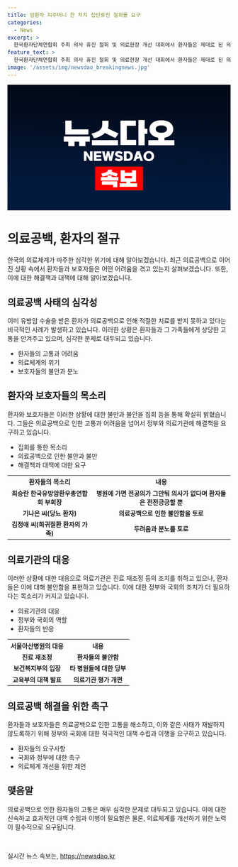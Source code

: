 ```yaml
---
title: 암환자 피주머니 찬 처치 집단휴진 철회를 요구
categories:
  - News
excerpt: >
  한국환자단체연합회 주최 의사 휴진 철회 및 의료현장 개선 대회에서 환자들은 제대로 된 의료를 받지 못하며 고통을 겪고 있다고 호소했습니다. 의료공백 이후 의료 현장의 변화를 염두에 둔 환자와 보호자 400여 명은 이번 집회에 참석했고, 중증환자들의 치료를 위한 서울아산병원의 진료 재조정이 논란을 빚고 있습니다. 국회 및 정부에 대한 환자들의 촉구와 함께, 의평원 개편 문제도 제기되었습니다. 의료 공백으로 인한 환자들의 고통과 불안이 심각한 문제로 대두되고 있습니다.
feature_text: >
  한국환자단체연합회 주최 의사 휴진 철회 및 의료현장 개선 대회에서 환자들은 제대로 된 의료를 받지 못하며 고통을 겪고 있다고 호소했습니다. 의료공백 이후 의료 현장의 변화를 염두에 둔 환자와 보호자 400여 명은 이번 집회에 참석했고, 중증환자들의 치료를 위한 서울아산병원의 진료 재조정이 논란을 빚고 있습니다. 국회 및 정부에 대한 환자들의 촉구와 함께, 의평원 개편 문제도 제기되었습니다. 의료 공백으로 인한 환자들의 고통과 불안이 심각한 문제로 대두되고 있습니다.
image: '/assets/img/newsdao_breakingnews.jpg'
---
```


<p><img src="/assets/img/newsdao_breakingnews.jpg" alt="cryptoinkorea 속보" /></p>

<h1 data-ke-size="size26">의료공백, 환자의 절규</h1>

<p data-ke-size="size16">한국의 의료체계가 마주한 심각한 위기에 대해 알아보겠습니다. 최근 의료공백으로 이어진 상황 속에서 환자들과 보호자들은 어떤 어려움을 겪고 있는지 살펴보겠습니다. 또한, 이에 대한 해결책과 대책에 대해 알아보겠습니다.</p>

<h2 data-ke-size="size24">의료공백 사태의 심각성</h2>

<p data-ke-size="size16">이미 유방암 수술을 받은 환자가 의료공백으로 인해 적절한 치료를 받지 못하고 있다는 비극적인 사례가 발생하고 있습니다. 이러한 상황은 환자들과 그 가족들에게 상당한 고통을 안겨주고 있으며, 심각한 문제로 대두되고 있습니다.</p>

<ul>
<li>환자들의 고통과 어려움</li>
<li>의료체계의 위기</li>
<li>보호자들의 불안과 분노</li>
</ul>

<h2 data-ke-size="size24">환자와 보호자들의 목소리</h2>

<p data-ke-size="size16">환자와 보호자들은 이러한 상황에 대한 불만과 불안을 집회 등을 통해 확실히 밝혔습니다. 그들은 의료공백으로 인한 고통과 어려움을 넘어서 정부와 의료기관에 해결책을 요구하고 있습니다.</p>

<ul>
<li>집회를 통한 목소리</li>
<li>의료공백으로 인한 불안과 불만</li>
<li>해결책과 대책에 대한 요구</li>
</ul>

<table>
  <tr>
    <th>환자들의 목소리</th>
    <th>내용</th>
  </tr>
  <tr>
    <td style="text-align: center; height: 17px;"><b>최승란 한국유방암환우총연합회 부회장</b></td>
    <td style="text-align: center; height: 17px;"><b>병원에 가면 전공의가 그만둬 의사가 없다며 환자들은 전전긍긍할 뿐</b></td>
  </tr>
  <tr>
    <td style="text-align: center; height: 17px;"><b>기나은 씨(당뇨 환자)</b></td>
    <td style="text-align: center; height: 17px;"><b>의료공백으로 인한 불안함을 토로</b></td>
  </tr>
  <tr>
    <td style="text-align: center; height: 17px;"><b>김정애 씨(희귀질환 환자의 가족)</b></td>
    <td style="text-align: center; height: 17px;"><b>두려움과 분노를 토로</b></td>
  </tr>
</table>

<h2 data-ke-size="size24">의료기관의 대응</h2>

<p data-ke-size="size16">이러한 상황에 대한 대응으로 의료기관은 진료 재조정 등의 조치를 취하고 있으나, 환자들은 이에 대해 불안함을 표현하고 있습니다. 이에 대한 정부와 국회의 조치가 더 필요하다는 목소리가 커지고 있습니다.</p>

<ul>
<li>의료기관의 대응</li>
<li>정부와 국회의 역할</li>
<li>환자들의 반응</li>
</ul>

<table>
  <tr>
    <th>서울아산병원의 대응</th>
    <th>내용</th>
  </tr>
  <tr>
    <td style="text-align: center; height: 17px;"><b>진료 재조정</b></td>
    <td style="text-align: center; height: 17px;"><b>환자들의 불안함</b></td>
  </tr>
  <tr>
    <td style="text-align: center; height: 17px;"><b>보건복지부의 입장</b></td>
    <td style="text-align: center; height: 17px;"><b>타 병원들에 대한 당부</b></td>
  </tr>
  <tr>
    <td style="text-align: center; height: 17px;"><b>교육부의 대책 발표</b></td>
    <td style="text-align: center; height: 17px;"><b>의료기관 평가 개편</b></td>
  </tr>
</table>

<h2 data-ke-size="size24">의료공백 해결을 위한 촉구</h2>

<p data-ke-size="size16">환자들과 보호자들은 의료공백으로 인한 고통을 해소하고, 이와 같은 사태가 재발하지 않도록하기 위해 정부와 국회에 대한 적극적인 대책 수립과 이행을 요구하고 있습니다.</p>

<ul>
<li>환자들의 요구사항</li>
<li>국회와 정부에 대한 촉구</li>
<li>의료체계 개선을 위한 제언</li>
</ul>

<h2 data-ke-size="size24">맺음말</h2>

<p data-ke-size="size16">의료공백으로 인한 환자들의 고통은 매우 심각한 문제로 대두되고 있습니다. 이에 대한 신속하고 효과적인 대책 수립과 이행이 필요함은 물론, 의료체계를 개선하기 위한 노력이 필수적으로 요구됩니다.</p>

<p data-ke-size="size16">&nbsp;</p>
실시간 뉴스 속보는, <a href="https://newsdao.kr" rel="dofollow">https://newsdao.kr</a>


